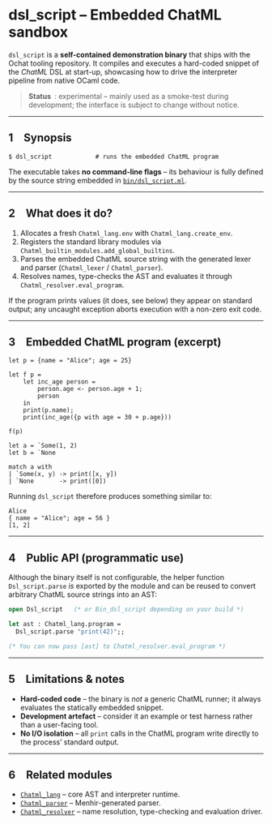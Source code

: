# dsl_script – Embedded ChatML sandbox

`dsl_script` is a **self-contained demonstration binary** that ships
with the Ochat tooling repository.  It compiles and executes a
hard-coded snippet of the *ChatML* DSL at start-up, showcasing how to
drive the interpreter pipeline from native OCaml code.

> **Status** : experimental – mainly used as a smoke-test during
> development; the interface is subject to change without notice.

---

## 1 Synopsis

```console
$ dsl_script            # runs the embedded ChatML program
```

The executable takes **no command-line flags** – its behaviour is fully
defined by the source string embedded in
[`bin/dsl_script.ml`](../../bin/dsl_script.ml).

---

## 2 What does it do?

1. Allocates a fresh `Chatml_lang.env` with `Chatml_lang.create_env`.
2. Registers the standard library modules via
   `Chatml_builtin_modules.add_global_builtins`.
3. Parses the embedded ChatML source string with the generated lexer
   and parser (`Chatml_lexer` / `Chatml_parser`).
4. Resolves names, type-checks the AST and evaluates it through
   `Chatml_resolver.eval_program`.

If the program prints values (it does, see below) they appear on
standard output; any uncaught exception aborts execution with a
non-zero exit code.

---

## 3 Embedded ChatML program (excerpt)

```chatml
let p = {name = "Alice"; age = 25}

let f p =
    let inc_age person =
        person.age <- person.age + 1;
        person
    in
    print(p.name);
    print(inc_age({p with age = 30 + p.age}))

f(p)

let a = `Some(1, 2)
let b = `None

match a with
| `Some(x, y) -> print([x, y])
| `None       -> print([0])
```

Running `dsl_script` therefore produces something similar to:

```console
Alice
{ name = "Alice"; age = 56 }
[1, 2]
```

---

## 4 Public API (programmatic use)

Although the binary itself is not configurable, the helper function
`Dsl_script.parse` *is* exported by the module and can be reused to
convert arbitrary ChatML source strings into an AST:

```ocaml
open Dsl_script   (* or Bin_dsl_script depending on your build *)

let ast : Chatml_lang.program =
  Dsl_script.parse "print(42)";;

(* You can now pass [ast] to Chatml_resolver.eval_program *)
```

---

## 5 Limitations & notes

* **Hard-coded code** – the binary is *not* a generic ChatML runner; it
  always evaluates the statically embedded snippet.
* **Development artefact** – consider it an example or test harness
  rather than a user-facing tool.
* **No I/O isolation** – all `print` calls in the ChatML program write
  directly to the process’ standard output.

---

## 6 Related modules

* [`Chatml_lang`](../lib/chatml/chatml_lang.doc.md) – core AST and
  interpreter runtime.
* [`Chatml_parser`](../lib/chatml/chatml_parser.doc.md) – Menhir-generated
  parser.
* [`Chatml_resolver`](../lib/chatml/chatml_resolver.doc.md) – name
  resolution, type-checking and evaluation driver.

